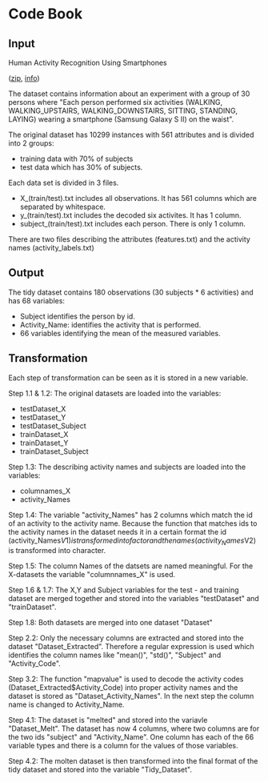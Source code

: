 # Code Book

## Input

Human Activity Recognition Using Smartphones

([zip](https://d396qusza40orc.cloudfront.net/getdata%2Fprojectfiles%2FUCI%20HAR%20Dataset.zip),
[info](http://archive.ics.uci.edu/ml/datasets/Human+Activity+Recognition+Using+Smartphones))

The dataset contains information about an experiment with a group of 30 persons where "Each person 
performed six activities (WALKING, WALKING_UPSTAIRS, WALKING_DOWNSTAIRS, SITTING, STANDING, LAYING) 
wearing a smartphone (Samsung Galaxy S II) on the waist".

The original dataset has 10299 instances with 561 attributes and is divided into 2 groups: 

* training data with 70% of subjects
* test data which has 30% of subjects.  

Each data set is divided in 3 files. 

* X_(train/test).txt includes all observations. It has 561 columns which are separated by whitespace.
* y_(train/test).txt includes the decoded six activites. It has 1 column.
* subject_(train/test).txt includes each person. There is only 1 column.

There are two files describing the attributes (features.txt) and the activity names (activity_labels.txt)

## Output

The tidy dataset contains 180 observations (30 subjects * 6 activities) and has 68 variables:

 * Subject identifies the person by id.
 * Activity_Name: identifies the activity that is performed.
 * 66 variables identifying the mean of the measured variables.

## Transformation

Each step of transformation can be seen as it is stored in a new variable.

Step 1.1 & 1.2: The original datasets are loaded into the variables:

* testDataset_X
* testDataset_Y
* testDataset_Subject
* trainDataset_X
* trainDataset_Y
* trainDataset_Subject

Step 1.3: The describing activity names and subjects are loaded into the variables:

* columnames_X
* activity_Names

Step 1.4: The variable "activity_Names" has 2 columns which match the id of an activity to the 
activity name. Because the function that matches ids to the activity names in the dataset needs 
it in a certain format the id (activity_Names$V1) is transformed into factor and the names
(activity_Names$V2) is transformed into character.

Step 1.5: The column Names of the datsets are named meaningful. For the X-datasets the variable
"columnnames_X" is used.

Step 1.6 & 1.7: The X,Y and Subject variables for the test - and training dataset are merged together and stored into the variables "testDataset" and "trainDataset".

Step 1.8: Both datasets are merged into one dataset "Dataset"

Step 2.2: Only the necessary columns are extracted and stored into the dataset "Dataset_Extracted". Therefore a regular expression is used which identifies the column names like "mean()", "std()", "Subject" and 
"Activity_Code".

Step 3.2: The function "mapvalue" is used to decode the activity codes (Dataset_Extracted$Activity_Code) 
into proper activity names and the dataset is stored as "Dataset_Activity_Names". In the next step the
column name is changed to Activity_Name.

Step 4.1: The dataset is "melted" and stored into the variavle "Dataset_Melt". The dataset has now
4 columns, where two columns are for the two ids "subject" and "Activity_Name". One column has each of the 66 variable types and there is a column for the values of those variables.

Step 4.2: The molten dataset is then transformed into the final format of the tidy dataset and stored into the 
variable "Tidy_Dataset".